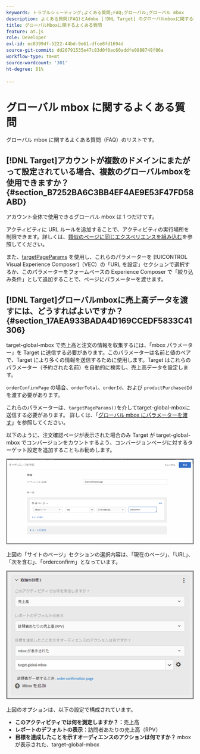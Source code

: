 ```yaml
---
keywords: トラブルシューティング;よくある質問;FAQ;グローバル;グローバル mbox
description: よくある質問(FAQ)とAdobe [!DNL Target] のグローバルmboxに関する回答をお読みください。
title: グローバルMboxに関するよくある質問
feature: at.js
role: Developer
exl-id: ec8399df-5222-44bd-9e61-dfce8fd1694d
source-git-commit: dd20791535e47c83d0f0ac60addfe0888748f86a
workflow-type: tm+mt
source-wordcount: '301'
ht-degree: 81%

---
```


# グローバル mbox に関するよくある質問

グローバル mbox に関するよくある質問（FAQ）のリストです。

## [!DNL Target]アカウントが複数のドメインにまたがって設定されている場合、複数のグローバルmboxを使用できますか？ {#section_B7252BA6C3BB4EF4AE9E53F47FD58ABD}

アカウント全体で使用できるグローバル mbox は 1 つだけです。

アクティビティに URL ルールを追加することで、アクティビティの実行場所を制限できます。詳しくは、[類似のページに同じエクスペリエンスを組み込む](/help/c-experiences/c-visual-experience-composer/temtest.md#task_2539D51A18044F82B0D9895636546781)を参照してください。

また、[targetPageParams](/help/c-implementing-target/c-implementing-target-for-client-side-web/targetpageparams.md) を使用し、これらのパラメーターを [!UICONTROL Visual Experience Composer]（VEC）の「URL を設定」セクションで選択するか、このパラメーターをフォームベースの Experience Composer で「絞り込み条件」として追加することで、ページにパラメーターを渡せます。

## [!DNL Target]グローバルmboxに売上高データを渡すには、どうすればよいですか？ {#section_17AEA933BADA4D169CCEDF5833C41306}

target-global-mbox で売上高と注文の情報を収集するには、「mbox パラメーター」を Target に送信する必要があります。このパラメーターは名前と値のペアで、Target により多くの情報を送信するために使用します。Target はこれらのパラメーター（予約された名前）を自動的に検索し、売上高データを設定します。

`orderConfirmPage` の場合、`orderTotal`、`orderId`、および `productPurchasedId` を渡す必要があります。

これらのパラメーターは、`targetPageParams()`を介してtarget-global-mboxに送信する必要があります。 詳しくは、「[グローバル mbox にパラメーターを渡す](/help/c-implementing-target/c-implementing-target-for-client-side-web/t-mbox-download/c-understanding-global-mbox/pass-parameters-to-global-mbox.md#concept_33362A04146C4E3C8E7089B65F38B5E5)」を参照してください。

以下のように、注文確認ページが表示された場合のみ Target が target-global-mbox でコンバージョンをカウントするよう、コンバージョンページに対するターゲット設定を追加することもお勧めします。

![](assets/revenue1.png)

上図の「サイトのページ」セクションの選択内容は、「現在のページ」、「URL」、「次を含む」、「orderconfirm」となっています。

![](assets/revenue2.png)

上図のオプションは、以下の設定で構成されています。

* **このアクティビティでは何を測定しますか？：**&#x200B;売上高
* **レポートのデフォルトの表示：**&#x200B;訪問者あたりの売上高（RPV）
* **目標を達成したことを示すオーディエンスのアクションは何ですか？** mbox が表示された、target-global-mbox
